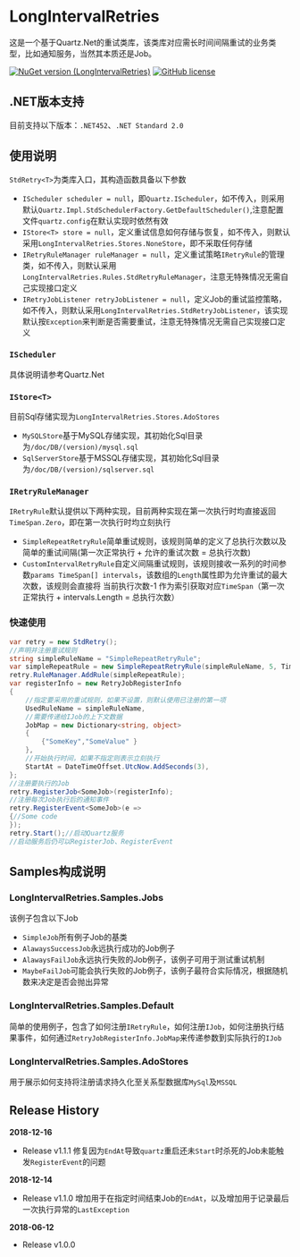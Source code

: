 # LongIntervalRetries
这是一个基于Quartz.Net的重试类库，该类库对应需长时间间隔重试的业务类型，比如通知服务，当然其本质还是Job。

[![NuGet version (LongIntervalRetries)](https://img.shields.io/nuget/v/LongIntervalRetries.svg?style=flat-square)](https://www.nuget.org/packages/LongIntervalRetries/)
[![GitHub license](https://img.shields.io/badge/license-Apache2.0-blue.svg)](https://www.apache.org/licenses/LICENSE-2.0)

## .NET版本支持
目前支持以下版本：`.NET452`、`.NET Standard 2.0`

## 使用说明
`StdRetry<T>`为类库入口，其构造函数具备以下参数   
* `IScheduler scheduler = null`，即`Quartz.IScheduler`，如不传入，则采用默认`Quartz.Impl.StdSchedulerFactory.GetDefaultScheduler()`,注意配置文件`quartz.config`在默认实现时依然有效
* `IStore<T> store = null`，定义重试信息如何存储与恢复，如不传入，则默认采用`LongIntervalRetries.Stores.NoneStore`，即不采取任何存储
* `IRetryRuleManager ruleManager = null`，定义重试策略`IRetryRule`的管理类，如不传入，则默认采用`LongIntervalRetries.Rules.StdRetryRuleManager`，注意无特殊情况无需自己实现接口定义
* `IRetryJobListener retryJobListener = null`，定义Job的重试监控策略，如不传入，则默认采用`LongIntervalRetries.StdRetryJobListener`，该实现默认按`Exception`来判断是否需要重试，注意无特殊情况无需自己实现接口定义

### `IScheduler`
具体说明请参考Quartz.Net

### `IStore<T>`
目前Sql存储实现为`LongIntervalRetries.Stores.AdoStores`
* `MySQLStore`基于MySQL存储实现，其初始化Sql目录为`/doc/DB/(version)/mysql.sql`
* `SqlServerStore`基于MSSQL存储实现，其初始化Sql目录为`/doc/DB/(version)/sqlserver.sql`

### `IRetryRuleManager`
`IRetryRule`默认提供以下两种实现，目前两种实现在第一次执行时均直接返回 `TimeSpan.Zero`，即在第一次执行时均立刻执行
* `SimpleRepeatRetryRule`简单重试规则，该规则简单的定义了总执行次数以及简单的重试间隔(第一次正常执行 + 允许的重试次数 = 总执行次数)
* `CustomIntervalRetryRule`自定义间隔重试规则，该规则接收一系列的时间参数`params TimeSpan[] intervals`，该数组的`Length`属性即为允许重试的最大次数，该规则会直接将 当前执行次数-1 作为索引获取对应`TimeSpan`（第一次正常执行 + intervals.Length = 总执行次数）

### 快速使用
```csharp
var retry = new StdRetry();
//声明并注册重试规则
string simpleRuleName = "SimpleRepeatRetryRule";
var simpleRepeatRule = new SimpleRepeatRetryRule(simpleRuleName, 5, TimeSpan.FromSeconds(2));
retry.RuleManager.AddRule(simpleRepeatRule);
var registerInfo = new RetryJobRegisterInfo
{
    //指定要采用的重试规则，如果不设置，则默认使用已注册的第一项
    UsedRuleName = simpleRuleName,
    //需要传递给IJob的上下文数据
    JobMap = new Dictionary<string, object>
    {
        {"SomeKey","SomeValue" }
    },
    //开始执行时间，如果不指定则表示立刻执行
    StartAt = DateTimeOffset.UtcNow.AddSeconds(3),
};
//注册要执行的Job
retry.RegisterJob<SomeJob>(registerInfo);
//注册每次Job执行后的通知事件
retry.RegisterEvent<SomeJob>(e =>
{//Some code
});
retry.Start();//启动Quartz服务
//启动服务后仍可以RegisterJob、RegisterEvent
```

## Samples构成说明
### LongIntervalRetries.Samples.Jobs
该例子包含以下Job
* `SimpleJob`所有例子Job的基类
* `AlawaysSuccessJob`永远执行成功的Job例子
* `AlawaysFailJob`永远执行失败的Job例子，该例子可用于测试重试机制
* `MaybeFailJob`可能会执行失败的Job例子，该例子最符合实际情况，根据随机数来决定是否会抛出异常

### LongIntervalRetries.Samples.Default
简单的使用例子，包含了如何注册`IRetryRule`，如何注册`IJob`，如何注册执行结果事件，如何通过`RetryJobRegisterInfo.JobMap`来传递参数到实际执行的`IJob`

### LongIntervalRetries.Samples.AdoStores
用于展示如何支持将注册请求持久化至关系型数据库`MySql`及`MSSQL`

## Release History
**2018-12-16**
- Release v1.1.1 修复因为`EndAt`导致`quartz`重启还未`Start`时杀死的Job未能触发`RegisterEvent`的问题

**2018-12-14**
- Release v1.1.0 增加用于在指定时间结束Job的`EndAt`，以及增加用于记录最后一次执行异常的`LastException`

**2018-06-12**
- Release v1.0.0
